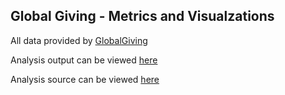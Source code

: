 ## Global Giving - Metrics and Visualzations

All data provided by [GlobalGiving](https://www.globalgiving.org/)

Analysis output can be viewed [here](http://htmlpreview.github.io/?https://github.com/jtcies/global-giving/blob/master/metrics-and-visualizations.html)

Analysis source can be viewed [here](https://github.com/jtcies/global-giving/blob/master/metrics-and-visualizations.Rmd)
